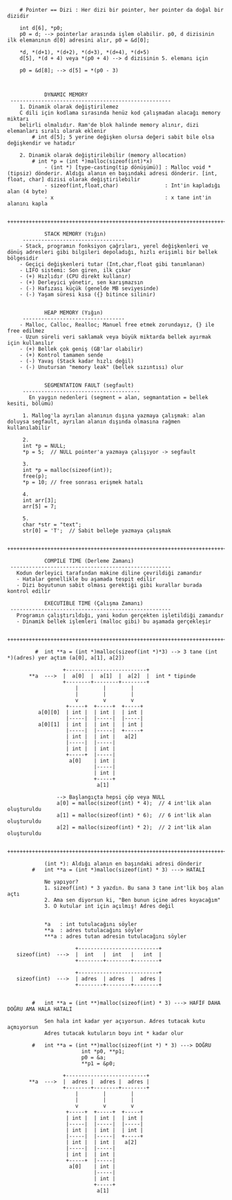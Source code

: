 
	
		# Pointer == Dizi : Her dizi bir pointer, her pointer da doğal bir dizidir

		int d[6], *p0;
		p0 = d; --> pointerlar arasında işlem olabilir. p0, d dizisinin ilk elemanının d[0] adresini alır, p0 = &d[0];

		*d, *(d+1), *(d+2), *(d+3), *(d+4), *(d+5)
		d[5], *(d + 4) veya *(p0 + 4) --> d dizisinin 5. elemanı için

		p0 = &d[8]; --> d[5] = *(p0 - 3)
	


				DYNAMIC MEMORY
	 ----------------------------------------------------
		1. Dinamik olarak değiştirilemez
		C dili için kodlama sırasında henüz kod çalışmadan alacağı memory miktarı
		belirli olmalıdır. Ram'de blok halinde memory alınır, dizi elemanları sıralı olarak eklenir
			# int d[5]; 5 yerine değişken olursa değeri sabit bile olsa değişkendir ve hatadır

		2. Dinamik olarak değiştirilebilir (memory allocation)
			# int *p = (int *)malloc(sizeof(int)*x)
				- (int *) [type-casting(tip dönüşümü)] : Malloc void *(tipsiz) dönderir. Aldığı alanın en başındaki adresi dönderir. [int, float, char] dizisi olarak değiştirilebilir
				- sizeof(int,float,char)			   : Int'in kapladığı alan (4 byte)
				- x									   : x tane int'in alanını kapla

     ++++++++++++++++++++++++++++++++++++++++++++++++++++++++++++++++++++++++++++++++++++++++++++++++++++++++++

				STACK MEMORY (Yığın)
		 ---------------------------------
		- Stack, programın fonksiyon çağrıları, yerel değişkenleri ve dönüş adresleri gibi bilgileri depoladığı, hızlı erişimli bir bellek bölgesidir
		- Geçiçi değişkenleri tutar (Int,char,float gibi tanımlanan)
		- LIFO sistemi: Son giren, ilk çıkar
		- (+) Hızlıdır (CPU direkt kullanır)
		- (+) Derleyici yönetir, sen karışmazsın
		- (-) Hafızası küçük (genelde MB seviyesinde)
		- (-) Yaşam süresi kısa ({} bitince silinir)


    			HEAP MEMORY (Yığın)
		 ---------------------------------
		- Malloc, Calloc, Realloc; Manuel free etmek zorundayız, {} ile free edilmez
		- Uzun süreli veri saklamak veya büyük miktarda bellek ayırmak için kullanılır
		- (+) Bellek çok geniş (GB'lar olabilir)
		- (+) Kontrol tamamen sende
		- (-) Yavaş (Stack kadar hızlı değil)
		- (-) Unutursan "memory leak" (bellek sızıntısı) olur


				SEGMENTATION FAULT (segfault)
		 --------------------------------------
		   En yaygın nedenleri (segment = alan, segmantation = bellek kesiti, bölümü)

		 1. Mallog'la ayrılan alanının dışına yazmaya çalışmak: alan doluysa segfault, ayrılan alanın dışında olmasına rağmen kullanılabilir

		 2.
		 int *p = NULL;
		 *p = 5;  // NULL pointer'a yazmaya çalışıyor -> segfault
		 
		 3.
		 int *p = malloc(sizeof(int));
		 free(p);
		 *p = 10; // free sonrası erişmek hatalı
		  
		 4.
		 int arr[3];
		 arr[5] = 7;
		  
		 5.
		 char *str = "text";
		 str[0] = 'T';  // Sabit belleğe yazmaya çalışmak

	 ++++++++++++++++++++++++++++++++++++++++++++++++++++++++++++++++++++++++++++++++++++++++++++++++++++++++++

				COMPILE TIME (Derleme Zamanı)
	 ----------------------------------------------------
	   Kodun derleyici tarafından makine diline çevrildiği zamandır
	   - Hatalar genellikle bu aşamada tespit edilir
	   - Dizi boyutunun sabit olması gerektiği gibi kurallar burada kontrol edilir

				EXECUTIBLE TIME (Çalışma Zamanı)
	 ----------------------------------------------------
	   Programın çalıştırıldığı, yani kodun gerçekten işletildiği zamandır
	   - Dinamik bellek işlemleri (malloc gibi) bu aşamada gerçekleşir

	 ++++++++++++++++++++++++++++++++++++++++++++++++++++++++++++++++++++++++++++++++++++++++++++++++++++++++++

			 #	int **a = (int *)malloc(sizeof(int *)*3) --> 3 tane (int *)(adres) yer açtım (a[0], a[1], a[2])

					  +--------------------------+
		   **a  --->  |  a[0]  |  a[1]  |  a[2]  |  int * tipinde
					  +--------+--------+--------+
					      |        |        |
					      |        |        |
					      v        v        v
			       	   +-----+  +-----+  +-----+   
		      a[0][0]  | int |  | int |  | int |
			       	   |-----|  |-----|	 |-----|
			  a[0][1]  | int |  | int |  | int |
					   |-----|  |-----|  +-----+
					   | int |  | int |   a[2]
					   |-----|  |-----|  
					   | int |  | int |  
					   +-----+  |-----|  
						a[0]    | int |
								|-----|
								| int |
								+-----+
								 a[1]
								
					--> Başlangıçta hepsi çöp veya NULL
					a[0] = malloc(sizeof(int) * 4);  // 4 int'lik alan oluşturuldu
					a[1] = malloc(sizeof(int) * 6);  // 6 int'lik alan oluşturuldu
					a[2] = malloc(sizeof(int) * 2);  // 2 int'lik alan oluşturuldu

	 ++++++++++++++++++++++++++++++++++++++++++++++++++++++++++++++++++++++++++++++++++++++++++++++++++++++++++

				(int *): Aldığı alanın en başındaki adresi dönderir
			#	int **a = (int *)malloc(sizeof(int) * 3) ---> HATALI

				Ne yapıyor?
				1. sizeof(int) * 3 yazdın. Bu sana 3 tane int'lik boş alan açtı
				2. Ama sen diyorsun ki, "Ben bunun içine adres koyacağım"
				3. O kutular int için açılmış! Adres değil


				*a   : int tutulacağını söyler
				**a  : adres tutulacağını söyler
				***a : adres tutan adresin tutulacağını söyler

						  +--------------------------+
	   sizeof(int)  --->  |  int   |  int   |   int  |
						  +--------+--------+--------+

						  +--------------------------+
	   sizeof(int)  --->  | adres  | adres  |  adres |
						  +--------+--------+--------+


			#	int **a = (int **)malloc(sizeof(int) * 3) ---> HAFİF DAHA DOĞRU AMA HALA HATALI

				Sen hala int kadar yer açıyorsun. Adres tutacak kutu açmıyorsun
				Adres tutacak kutuların boyu int * kadar olur

			#	int **a = (int **)malloc(sizeof(int *) * 3) ---> DOĞRU
							int *p0, **p1;
							p0 = &a;		
							**p1 = &p0;

					  +--------------------------+
		   **a  --->  |  adres |  adres |  adres |
					  +--------+--------+--------+
						  |        |        |
						  |        |        |
						  v        v        v
					   +-----+  +-----+  +-----+
					   | int |  | int |  | int |
					   |-----|  |-----|	 |-----|
					   | int |  | int |  | int |
					   |-----|  |-----|  +-----+
					   | int |  | int |   a[2]
					   |-----|  |-----|
					   | int |  | int |
					   +-----+  |-----|
						a[0]    | int |
								|-----|
								| int |
								+-----+
								 a[1]
	
